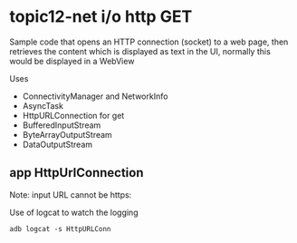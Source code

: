 # topic12-net i/o http GET
Sample code that opens an HTTP connection (socket) to a 
web page, then retrieves the content which
is displayed as text in the UI, normally this would be
displayed in  a WebView

Uses 
* ConnectivityManager and NetworkInfo
* AsyncTask 
* HttpURLConnection for get
* BufferedInputStream
* ByteArrayOutputStream
* DataOutputStream
## app HttpUrlConnection
Note: input URL cannot be https:

Use of logcat to watch the logging
```
adb logcat -s HttpURLConn
```
